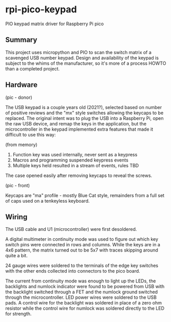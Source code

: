 # rpi-pico-keypad
PIO keypad matrix driver for Raspberry Pi pico

## Summary

This project uses micropython and PIO to scan the switch matrix of a
scavenged USB number keypad.
Design and availability of the keypad is subject to the whims of the
manufacturer, so it's more of a process HOWTO than a completed project.

## Hardware

(pic - donor)

The USB keypad is a couple years old (2021?), selected based on number
of positive reviews and the "mx" style switches allowing the keycaps
to be replaced.
The original intent was to plug the USB into a Raspberry Pi, open the
raw USB device, and remap the keys in the application, but the
microcontroller in the keypad implemented extra features that made it
difficult to use this way:

(from memory)
1. Function key was used internally, never sent as a keypress
2. Macros and programming suspended keypress events
3. Multiple keys held resulted in a stream of events, rules TBD

The case opened easily after removing keycaps to reveal the screws.

(pic - front)

Keycaps are "ma" profile - mostly Blue Cat style, remainders from a
full set of caps used on a tenkeyless keyboard.

## Wiring

The USB cable and U1 (microcontroller) were first desoldered.

A digital multimeter in continuity mode was used to figure out which
key switch pins were connected in rows and columns.
While the keys are in a 4x6 pattern, the matrix turned out to be 5x7
with traces skipping around quite a bit.

24 gauge wires were soldered to the terminals of the edge key switches
with the other ends collected into connectors to the pico board.

The current from continuity mode was enough to light up the LEDs, the
backlights and numlock indicator were found to be powered from USB with
the backlight switched through a FET and the numlock ground switched
through the microcontroller.
LED power wires were soldered to the USB pads.
A control wire for the backlight was soldered in place of a zero ohm
resistor while the control wire for numlock was soldered directly to
the LED for strength.


##
